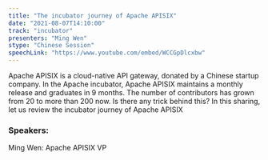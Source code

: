 ```yaml
---
title: "The incubator journey of Apache APISIX"
date: "2021-08-07T14:10:00" 
track: "incubator"
presenters: "Ming Wen"
stype: "Chinese Session"
speechLink: "https://www.youtube.com/embed/WCCGpDlcxbw"
---
```

Apache APISIX is a cloud-native API gateway, donated by a Chinese startup company. In the Apache incubator, Apache APISIX maintains a monthly release and graduates in 9 months. The number of contributors has grown from 20 to more than 200 now. Is there any trick behind this? In this sharing, let us review the incubator journey of Apache APISIX
 ### Speakers: 
 Ming Wen: Apache APISIX VP